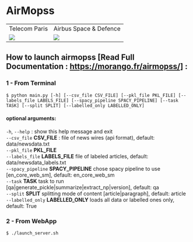 # AirMopss

<table>
  <tr>
    <td align="middle">   Telecom Paris</td>
    <td align="middle"> Airbus Space & Defence </td>
  </tr>
  <tr>
    <td valign="top"><img src="https://upload.wikimedia.org/wikipedia/fr/thumb/d/d9/Logo_T%C3%A9l%C3%A9com_ParisTech.svg/219px-Logo_T%C3%A9l%C3%A9com_ParisTech.svg.png"></td>
    <td valign="middle"><img src="https://upload.wikimedia.org/wikipedia/commons/thumb/9/9e/Airbus_Defense_and_Space.svg/320px-Airbus_Defense_and_Space.svg.png"></td>
  </tr>
 </table>

## How to launch airmopss [Read Full Documentation : https://morango.fr/airmopss/] : 
### 1 -  From Terminal
`$ python main.py [-h] [--csv_file CSV_FILE] [--pkl_file PKL_FILE] [--labels_file LABELS_FILE] [--spacy_pipeline SPACY_PIPELINE] [--task TASK] [--split SPLIT] [--labelled_only LABELLED_ONLY]`

#### optional arguments:  
`-h`, `--help`              :  show this help message and exit  
`--csv_file` **CSV_FILE**   : file of news wires (api format), default: data/newsdata.txt  
`--pkl_file` **PKL_FILE**   
`--labels_file` **LABELS_FILE**  file of labeled articles, default: data/newsdata_labels.txt  
`--spacy_pipeline` **SPACY_PIPELINE**  chose spacy pipeline to use [en_core_web_sm], default: en_core_web_sm  
`--task` **TASK**           task to run [qa|generate_pickle|summarize|extract_np|version], default: qa  
`--split` **SPLIT**         splitting mode of content [article|paragraph], default: article  
`--labelled_only` **LABELLED_ONLY**   loads all data or labelled ones only, default: True  

### 2 - From WebApp
`$ ./launch_server.sh`
